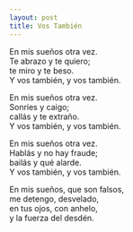 ```yaml
---
layout: post
title: Vos También
---
```


En mis sueños otra vez.\
Te abrazo y te quiero;\
te miro y te beso.\
Y vos también, y vos también.


En mis sueños otra vez.\
Sonríes y caigo;\
callás y te extraño.\
Y vos también, y vos también.


En mis sueños otra vez.\
Hablás y no hay fraude;\
bailás y qué alarde.\
Y vos también, y vos también.


En mis sueños, que son falsos,\
me detengo, desvelado,\
en tus ojos, con anhelo,\
y la fuerza del desdén.

